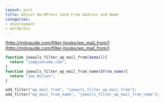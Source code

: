 ```yaml
---
layout: post
title: Adjust WordPress Send From Address and Name
categories:
- development
- wordpress
---
```


[http://miloguide.com/filter-hooks/wp_mail_from/](http://miloguide.com/filter-hooks/wp_mail_from/)

``` php
function joewils_filter_wp_mail_from($email){
  return "joe@joecode.com";
}
function joewils_filter_wp_mail_from_name($from_name){
  return "Joe Wilson";
}

add_filter("wp_mail_from", "joewils_filter_wp_mail_from");
add_filter("wp_mail_from_name", "joewils_filter_wp_mail_from_name");
```
